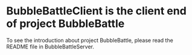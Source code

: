 # BubbleBattleClient is the client end of project BubbleBattle

To see the introduction about project BubbleBattle, please read the README file in BubbleBattleServer.
